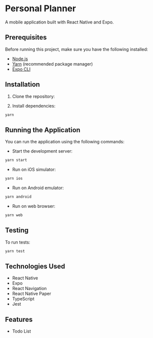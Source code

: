 # Personal Planner

A mobile application built with React Native and Expo.

## Prerequisites

Before running this project, make sure you have the following installed:
- [Node.js](https://nodejs.org/)
- [Yarn](https://yarnpkg.com/) (recommended package manager)
- [Expo CLI](https://docs.expo.dev/get-started/installation/)

## Installation

1. Clone the repository:

2. Install dependencies:
```bash
yarn
```

## Running the Application

You can run the application using the following commands:

- Start the development server:
```bash
yarn start
```

- Run on iOS simulator:
```bash
yarn ios
```

- Run on Android emulator:
```bash
yarn android
```

- Run on web browser:
```bash
yarn web
```

## Testing

To run tests:
```bash
yarn test
```

## Technologies Used

- React Native
- Expo
- React Navigation
- React Native Paper
- TypeScript
- Jest

## Features

- Todo List


